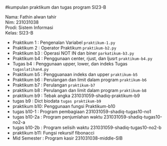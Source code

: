 #kumpulan praktikum dan tugas 
program SI23-B

<div>Nama: Fathin alwan tahir</div>
<div>Nim: 231031038</div>
<div>Prodi: Sistem Informasi</div>
<div>Kelas: SI23-B</div>

* Praktikum 1  : Pengenalan Variabel `praktikum-1.py`
* Praktikum 2  : Operator Praktikum `praktikum-b2.py`
* Praktikum b3 : Operasi NOT IN dan biner `parkatikum-b3.py`
* Praktikum b4 : Penggunaan center, rjust, dan ljusrt `praktikum-b4.py`
* Tugas b4     : Penggunaan upper, lower, dan indeks Tugas `tugaslatihan4.py`
* Praktikum b5 : Pengguanaan indeks dan upper `praktikum-b5`
* Praktikum b6 : Perulangan dan limit dalam program `praktikum-b6`
* Praktikum b7 : Perulangan `praktikum-b7`
* praktikum b8 : Perulangan dan limit dalam program `praktikum-b8`
* praktikum b9 : Tebak angka 231031059-shadiq-praktikum-b9
* tugas b9     : Dict biodata `tugas praktikum-b9`
* praktikum b10: Penggunaan fungsi Praktikum-b10
* tugas b10-1  : Program pembagiaan 231031059-shadiq-tugas10-no1
* tugas b10-2a : Program penjumlahan waktu 231031059-shadiq-tugas10-no2-a
* tugas b10-2b : Program selisih waktu 231031059-shadiq-tugas10-no2-b
* praktikum b11: Fungsi rekursif fibonacci 
* Mid Semester : Program kasir 231031038-middle-SIB
